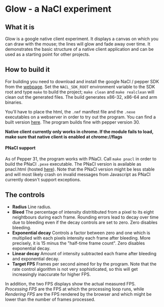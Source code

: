 # Glow - a NaCl experiment

## What it is

Glow is a google native client experiment. It displays a canvas on which you can
draw with the mouse; the lines will glow and fade away over time. It
demonstrates the basic structure of a native client application and can be used
as a starting point for other projects.

## How to build it

For building you need to download and install the google NaCl / pepper SDK from
the [webpage](https://developers.google.com/native-client/?hl=de&csw=1). Set the
`NACL_SDK_ROOT` environment variable to the SDK root and type `make` to build
the project; `make clean` and `make realclean` will clean out the generated
files. The build generates x86-32, x86-64 and arm binaries.

You'll have to place the html, the `.nmf` manifest file and the
`.nexe` executables on a webserver in order to try out the program. You can find
a built version [here](http://www.cspeckner.de/nacl/glow). The program builds
fine with pepper version 30.

**Native client currently only works in chrome. If the module fails to load,
make sure that native client is enabled at chrome://flags**

#### PNaCl support

As of Pepper 31, the program works with PNaCl. Call `make pnacl` in order to build
the PNaCl `.pexe` executable. The PNaCl version is available as pnacl.html (hosted
[here](http://www.cspeckner.de/nacl/glow/pnacl.html)). Note that the PNaCl version
might be less stable and will most likely crash on invalid messages from
Javascript as PNaCl currently doesn't support exceptions.

## The controls

* **Radius** Line radius.
* **Bleed** The percentage of intensity distritibuted from a pixel to its eight
  neightbours during each frame. Rounding errors lead to decay over time due to
  bleeding even if the decay controls are set to zero. Zero disables bleeding.
* **Exponential decay** Controls a factor between zero and one which is multiplied
  with each pixels intensity each frame after bleeding. More precisely, it is 15
  minus the "half-time frame count". Zero disables exponential decay.
* **Linear decay** Amount of intensity subtracted each frame after bleeding and
  exponential decay.
* **Target FPS** Frames per second aimed for by the program. Note that the rate
  control algorithm is not very sophisticated, so this will get increasingly
  inaccurate for higher FPS.

In addition, the two FPS displays show the actual measured FPS. *Processing FPS*
are the FPS at which the processing loop runs, while *Rendering FPS* are the FPS
rendered by the browser and which might be lower than the number of frames
processed.
